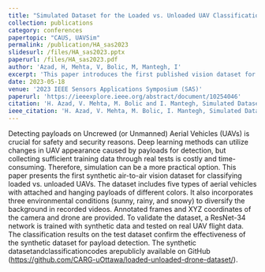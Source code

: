 ```yaml
---
title: "Simulated Dataset for the Loaded vs. Unloaded UAV Classification Problem Using Deep Learning"
collection: publications
category: conferences
papertopic: "CAUS, UAVSim"
permalink: /publication/HA_sas2023
slidesurl: /files/HA_sas2023.pptx
paperurl: /files/HA_sas2023.pdf
author: 'Azad, H, Mehta, V, Bolic, M, Mantegh, I'
excerpt: 'This paper introduces the first published vision dataset for the loaded vs. unloaded UAV classification problem.'
date: 2023-05-18
venue: '2023 IEEE Sensors Applications Symposium (SAS)'
paperurl: 'https://ieeexplore.ieee.org/abstract/document/10254046'
citation: 'H. Azad, V. Mehta, M. Bolic and I. Mantegh, Simulated Dataset for the Loaded vs. Unloaded UAV Classification Problem Using Deep Learning, 2023 IEEE Sensors Applications Symposium (SAS), Ottawa, ON, Canada, 2023, pp. 1-6, doi: 10.1109/SAS58821.2023.10254046.'
ieee_citation: 'H. Azad, V. Mehta, M. Bolic, I. Mantegh, Simulated Dataset for the Loaded vs. Unloaded UAV Classification Problem Using Deep Learning, 2023 IEEE Sensors Applications Symposium (SAS), pp. 1--6, 2023.'
---
```


Detecting payloads on Uncrewed (or Unmanned) Aerial Vehicles (UAVs) is crucial for safety and security reasons. Deep learning methods can utilize changes in UAV appearance caused by payloads for detection, but collecting sufficient training data through real tests is costly and time-consuming. Therefore, simulation can be a more practical option. This paper presents the first synthetic air-to-air vision dataset for classifying loaded vs. unloaded UAVs. The dataset includes five types of aerial vehicles with attached and hanging payloads of different colors. It also incorporates three environmental conditions (sunny, rainy, and snowy) to diversify the background in recorded videos. Annotated frames and XYZ coordinates of the camera and drone are provided. To validate the dataset, a ResNet-34 network is trained with synthetic data and tested on real UAV flight data. The classification results on the test dataset confirm the effectiveness of the synthetic dataset for payload detection. The synthetic datasetandclassificationcodes arepublicly available on GitHub (https://github.com/CARG-uOttawa/loaded-unloaded-drone-dataset/).
